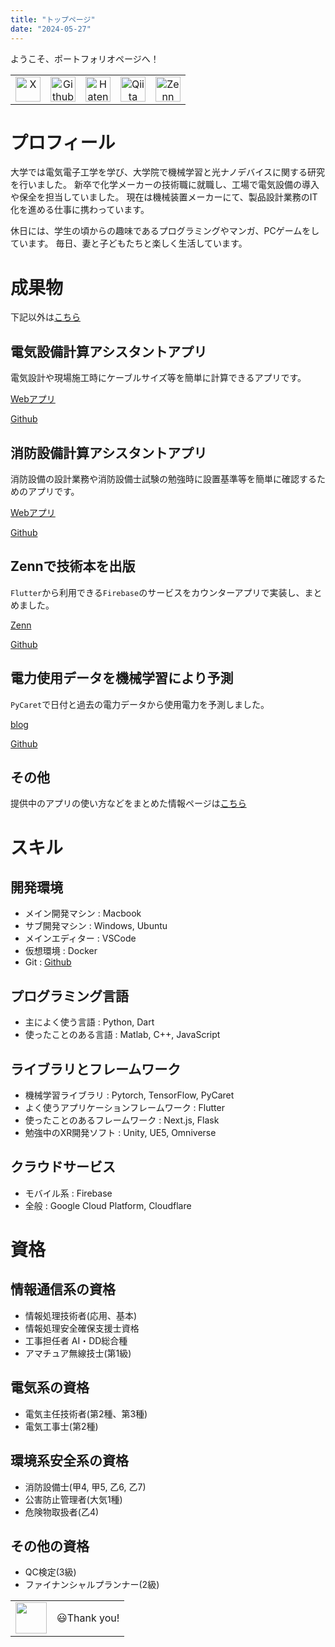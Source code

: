 ```yaml
---
title: "トップページ"
date: "2024-05-27"
---
```




ようこそ、ポートフォリオページへ！

||||||
|:-:|:-:|:-:|:-:|:-:|
|<a href="https://x.com/TiuapB1nIiPFQJD"><img src="images/icon_X.png" alt="X" width=40></a> |<a href="https://github.com/snova301.html"><img src="images/icon_github.png" alt="Github" width=40></a>|<a href="https://snova301.hatenablog.com/"><img src="images/icon_hatenablog.png" alt="Hatenablog" width=40></a>|<a href="https://qiita.com/snova301"><img src="images/qiita.png" alt="Qiita" width=40></a>|<a href="https://zenn.dev/snova301"><img src="images/zenn.png" alt="Zenn" width=40></a>|


# プロフィール


大学では電気電子工学を学び、大学院で機械学習と光ナノデバイスに関する研究を行いました。
新卒で化学メーカーの技術職に就職し、工場で電気設備の導入や保全を担当していました。
現在は機械装置メーカーにて、製品設計業務のIT化を進める仕事に携わっています。

休日には、学生の頃からの趣味であるプログラミングやマンガ、PCゲームをしています。
毎日、妻と子どもたちと楽しく生活しています。




# 成果物

下記以外は[こちら](work)

## 電気設備計算アシスタントアプリ

電気設計や現場施工時にケーブルサイズ等を簡単に計算できるアプリです。

[Webアプリ](https://ewacdj-3936b.web.app/)

[Github](https://github.com/snova301/elec_calculator)


## 消防設備計算アシスタントアプリ

消防設備の設計業務や消防設備士試験の勉強時に設置基準等を簡単に確認するためのアプリです。

[Webアプリ](https://firefight-equip-app.web.app/)

[Github](https://github.com/snova301/firefight-equip-app)


## Zennで技術本を出版

`Flutter`から利用できる`Firebase`のサービスをカウンターアプリで実装し、まとめました。

[Zenn](https://zenn.dev/snova301/books/6df29a230d681f)

[Github](https://github.com/snova301/counter_firebase)



## 電力使用データを機械学習により予測

`PyCaret`で日付と過去の電力データから使用電力を予測しました。

[blog](https://snova301.hatenablog.com/entry/2022/03/28/182458)

[Github](https://github.com/snova301/UsedElecPred)


## その他

提供中のアプリの使い方などをまとめた情報ページは[こちら](https://snova301.github.io/AppService/)




# スキル

## 開発環境

- メイン開発マシン : Macbook
- サブ開発マシン : Windows, Ubuntu
- メインエディター : VSCode
- 仮想環境 : Docker
- Git : [Github](https://github.com/snova301)


## プログラミング言語

- 主によく使う言語 : Python, Dart
- 使ったことのある言語 : Matlab, C++, JavaScript


## ライブラリとフレームワーク

- 機械学習ライブラリ : Pytorch, TensorFlow, PyCaret
- よく使うアプリケーションフレームワーク : Flutter
- 使ったことのあるフレームワーク : Next.js, Flask
- 勉強中のXR開発ソフト : Unity, UE5, Omniverse


## クラウドサービス

- モバイル系 : Firebase
- 全般 : Google Cloud Platform, Cloudflare



# 資格

## 情報通信系の資格

- 情報処理技術者(応用、基本)
- 情報処理安全確保支援士資格
- 工事担任者 AI・DD総合種
- アマチュア無線技士(第1級)

## 電気系の資格

- 電気主任技術者(第2種、第3種)
- 電気工事士(第2種)

## 環境系安全系の資格

- 消防設備士(甲4, 甲5, 乙6, 乙7)
- 公害防止管理者(大気1種)
- 危険物取扱者(乙4)

## その他の資格

- QC検定(3級)
- ファイナンシャルプランナー(2級)




|||
|:--|:--|
|<img src='images/icon.png' width=50>|😃Thank you!|
